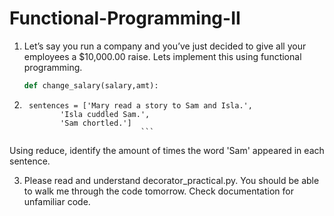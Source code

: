 # Functional-Programming-II


1) Let’s say you run a company and you’ve just decided to give all your employees a $10,000.00 raise. Lets implement this using functional programming. 

   ``` python
   def change_salary(salary,amt): 
   ```

2)   ```
      sentences = ['Mary read a story to Sam and Isla.',
             'Isla cuddled Sam.',
             'Sam chortled.'] 
                               ```

Using reduce, identify the amount of times the word 'Sam' appeared in each sentence. 

3) Please read and understand decorator_practical.py. You should be able to walk me through the code tomorrow. Check documentation for unfamiliar code. 


